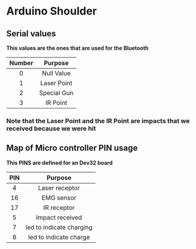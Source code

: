 # Arduino Shoulder

## Serial values

**This values are the ones that are used for the Bluetooth**

Number |   Purpose
:----: | :---------:
  0    | Null Value
  1    | Laser Point
  2    | Special Gun
  3    |  IR Point

### Note that the Laser Point and the IR Point are impacts that we received because we were hit

## Map of Micro controller PIN usage

**This PINS are defined for an Dev32 board**

PIN |         Purpose
:-: | :----------------------:
 4  |      Laser receptor
16  |        EMG sensor
17  |       IR receptor
 5  |     Impact received
 7  | led to indicate charging
 8  |  led to indicate charge
